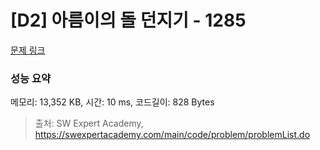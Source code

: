 # [D2] 아름이의 돌 던지기 - 1285 

[문제 링크](https://swexpertacademy.com/main/code/problem/problemDetail.do?contestProbId=AV18-stqI8oCFAZN) 

### 성능 요약

메모리: 13,352 KB, 시간: 10 ms, 코드길이: 828 Bytes



> 출처: SW Expert Academy, https://swexpertacademy.com/main/code/problem/problemList.do